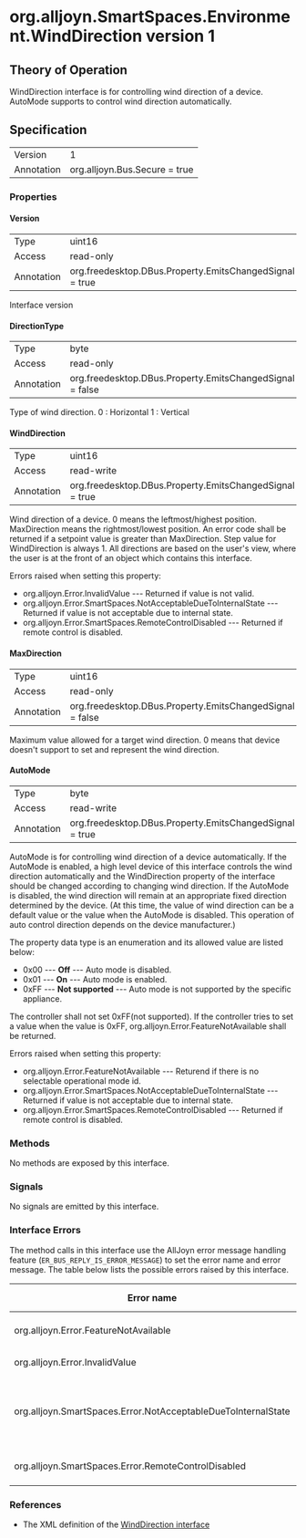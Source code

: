 # org.alljoyn.SmartSpaces.Environment.WindDirection version 1

## Theory of Operation

WindDirection interface is for controlling wind direction of a device. AutoMode
supports to control wind direction automatically.

## Specification

|                       |                                                     |
|-----------------------|-----------------------------------------------------|
| Version               | 1                                                   |
| Annotation            | org.alljoyn.Bus.Secure = true                       |

### Properties

#### Version

|            |                                                                |
|------------|----------------------------------------------------------------|
| Type       | uint16                                                         |
| Access     | read-only                                                      |
| Annotation | org.freedesktop.DBus.Property.EmitsChangedSignal = true        |

Interface version

#### DirectionType

|            |                                                                |
|------------|----------------------------------------------------------------|
| Type       | byte                                                           |
| Access     | read-only                                                      |
| Annotation | org.freedesktop.DBus.Property.EmitsChangedSignal = false       |

Type of wind direction.
0 : Horizontal
1 : Vertical

#### WindDirection

|                  |                                                          |
|------------------|----------------------------------------------------------|
| Type             | uint16                                                   |
| Access           | read-write                                               |
| Annotation       | org.freedesktop.DBus.Property.EmitsChangedSignal = true  |

Wind direction of a device. 0 means the leftmost/highest position. MaxDirection
means the rightmost/lowest position. An error code shall be returned if a
setpoint value is greater than MaxDirection. Step value for WindDirection is
always 1. All directions are based on the user's view, where the user is at the
front of an object which contains this interface.

Errors raised when setting this property:

  * org.alljoyn.Error.InvalidValue --- Returned if value is not valid.
  * org.alljoyn.Error.SmartSpaces.NotAcceptableDueToInternalState --- Returned
  if value is not acceptable due to internal state.
  * org.alljoyn.Error.SmartSpaces.RemoteControlDisabled --- Returned if remote
  control is disabled.

#### MaxDirection

|                  |                                                          |
|------------------|----------------------------------------------------------|
| Type             | uint16                                                   |
| Access           | read-only                                                |
| Annotation       | org.freedesktop.DBus.Property.EmitsChangedSignal = false |

Maximum value allowed for a target wind direction. 0 means that device doesn't
support to set and represent the wind direction.

#### AutoMode

|                  |                                                          |
|------------------|----------------------------------------------------------|
| Type             | byte                                                     |
| Access           | read-write                                               |
| Annotation       | org.freedesktop.DBus.Property.EmitsChangedSignal = true  |

AutoMode is for controlling wind direction of a device automatically. If the
AutoMode is enabled, a high level device of this interface controls the wind
direction automatically and the WindDirection property of the interface should
be changed according to changing wind direction.
If the AutoMode is disabled, the wind direction will remain at an appropriate
fixed direction determined by the device. (At this time, the value of wind
direction can be a default value or the value when the AutoMode is disabled.
This operation of auto control direction depends on the device manufacturer.)

The property data type is an enumeration and its allowed value are listed below:
  * 0x00 --- **Off** --- Auto mode is disabled.
  * 0x01 --- **On** --- Auto mode is enabled.
  * 0xFF --- **Not supported** --- Auto mode is not supported by the specific
  appliance.

The controller shall not set 0xFF(not supported).
If the controller tries to set a value when the value is 0xFF,
org.alljoyn.Error.FeatureNotAvailable shall be returned.

Errors raised when setting this property:

  * org.alljoyn.Error.FeatureNotAvailable --- Returend if there is no selectable
  operational mode id.
  * org.alljoyn.Error.SmartSpaces.NotAcceptableDueToInternalState --- Returned
  if value is not acceptable due to internal state.
  * org.alljoyn.Error.SmartSpaces.RemoteControlDisabled --- Returned if remote
  control is disabled.

### Methods

No methods are exposed by this interface.

### Signals

No signals are emitted by this interface.

### Interface Errors

The method calls in this interface use the AllJoyn error message handling feature
(`ER_BUS_REPLY_IS_ERROR_MESSAGE`) to set the error name and error message. The table
below lists the possible errors raised by this interface.

| Error name                                                    | Error message                                      |
|---------------------------------------------------------------|----------------------------------------------------|
| org.alljoyn.Error.FeatureNotAvailable                         | Feature not supported                              |
| org.alljoyn.Error.InvalidValue                                | Invalid value                                      |
| org.alljoyn.SmartSpaces.Error.NotAcceptableDueToInternalState | The value is not acceptable due to internal state  |
| org.alljoyn.SmartSpaces.Error.RemoteControlDisabled           | Remote control disabled                            |

### References

  * The XML definition of the [WindDirection interface](WindDirection-v1.xml)
